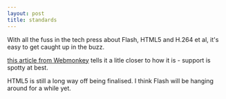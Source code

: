 ```yaml
---
layout: post
title: standards
---
```


With all the fuss in the tech press about Flash, HTML5 and H.264 et al, it's easy to get caught up in the buzz.

[this article from Webmonkey](http://www.webmonkey.com/2010/05/embed-videos-in-your-web-pages-using-html5/) tells it a litle closer to how it is - support is spotty at best.

HTML5 is still a long way off being finalised. I think Flash will be hanging around for a while yet.